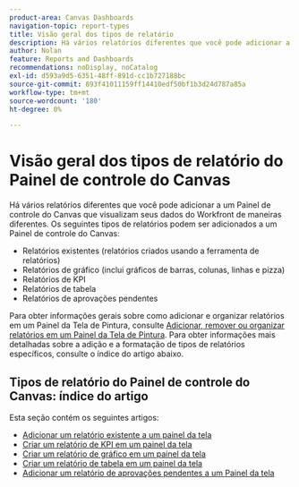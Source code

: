 ```yaml
---
product-area: Canvas Dashboards
navigation-topic: report-types
title: Visão geral dos tipos de relatório
description: Há vários relatórios diferentes que você pode adicionar a um Painel de controle do Canvas que visualizam seus dados do Workfront de maneiras diferentes.
author: Nolan
feature: Reports and Dashboards
recommendations: noDisplay, noCatalog
exl-id: d593a9d5-6351-48ff-891d-cc1b727188bc
source-git-commit: 893f41011159ff14410edf50bf1b3d24d787a85a
workflow-type: tm+mt
source-wordcount: '180'
ht-degree: 0%

---
```


# Visão geral dos tipos de relatório do Painel de controle do Canvas

Há vários relatórios diferentes que você pode adicionar a um Painel de controle do Canvas que visualizam seus dados do Workfront de maneiras diferentes. Os seguintes tipos de relatórios podem ser adicionados a um Painel de controle do Canvas:

* Relatórios existentes (relatórios criados usando a ferramenta de relatórios)
* Relatórios de gráfico (inclui gráficos de barras, colunas, linhas e pizza)
* Relatórios de KPI
* Relatórios de tabela
* Relatórios de aprovações pendentes

Para obter informações gerais sobre como adicionar e organizar relatórios em um Painel da Tela de Pintura, consulte [Adicionar, remover ou organizar relatórios em um Painel da Tela de Pintura](/help/quicksilver/reports-and-dashboards/canvas-dashboards/manage-canvas-dashboards/add-remove-arrange-reports.md). Para obter informações mais detalhadas sobre a adição e a formatação de tipos de relatórios específicos, consulte o índice do artigo abaixo.

## Tipos de relatório do Painel de controle do Canvas: índice do artigo

Esta seção contém os seguintes artigos:

* [Adicionar um relatório existente a um painel da tela](/help/quicksilver/reports-and-dashboards/canvas-dashboards/report-types/add-existing-report.md)
* [Criar um relatório de KPI em um painel da tela](/help/quicksilver/reports-and-dashboards/canvas-dashboards/report-types/build-kpi-report.md)
* [Criar um relatório de gráfico em um painel da tela](/help/quicksilver/reports-and-dashboards/canvas-dashboards/report-types/build-chart-report.md)
* [Criar um relatório de tabela em um painel da tela](/help/quicksilver/reports-and-dashboards/canvas-dashboards/report-types/build-table-report.md)
* [Adicionar um relatório de aprovações pendentes a um Painel da tela](/help/quicksilver/reports-and-dashboards/canvas-dashboards/report-types/add-pending-approvals-report.md)
